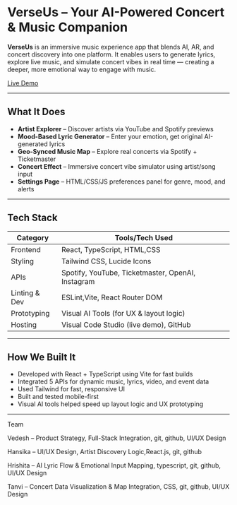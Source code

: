 # VerseUs – Your AI-Powered Concert & Music Companion

**VerseUs** is an immersive music experience app that blends AI, AR, and concert discovery into one platform. 
It enables users to generate lyrics, explore live music, and simulate concert vibes in real time — creating a deeper, more emotional way to engage with music.

[Live Demo](https://bit.ly/VeresUsApp)

---

## What It Does

- **Artist Explorer** – Discover artists via YouTube and Spotify previews  
- **Mood-Based Lyric Generator** – Enter your emotion, get original AI-generated lyrics  
- **Geo-Synced Music Map** – Explore real concerts via Spotify + Ticketmaster  
- **Concert Effect** – Immersive concert vibe simulator using artist/song input  
- **Settings Page** – HTML/CSS/JS preferences panel for genre, mood, and alerts  

---

## Tech Stack

| Category       | Tools/Tech Used                                  
|----------------|--------------------------------------------------
| Frontend       | React, TypeScript, HTML,CSS                          
| Styling        | Tailwind CSS, Lucide Icons                       
| APIs           | Spotify, YouTube, Ticketmaster, OpenAI, Instagram
| Linting & Dev  | ESLint,Vite, React Router DOM               
| Prototyping    | Visual AI Tools (for UX & layout logic)  
| Hosting        | Visual Code Studio (live demo), GitHub                       

---

## How We Built It

- Developed with React + TypeScript using Vite for fast builds  
- Integrated 5 APIs for dynamic music, lyrics, video, and event data  
- Used Tailwind for fast, responsive UI  
- Built and tested mobile-first  
- Visual AI tools helped speed up layout logic and UX prototyping  

---

Team

Vedesh – Product Strategy, Full-Stack Integration,  git, github, UI/UX Design

Hansika – UI/UX Design, Artist Discovery Logic,React.js,  git, github

Hrishita – AI Lyric Flow & Emotional Input Mapping, typescript,  git, github, UI/UX Design

Tanvi – Concert Data Visualization & Map Integration, CSS, git, github, UI/UX Design

